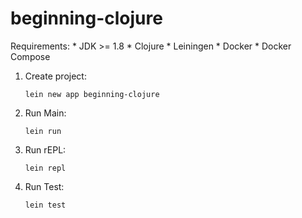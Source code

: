 # beginning-clojure

Requirements:
    * JDK >= 1.8
    * Clojure
    * Leiningen
    * Docker
    * Docker Compose

1. Create project:
    ```
    lein new app beginning-clojure
    ```
    
2. Run Main:
    ```
    lein run
    ```
    
3. Run rEPL:
    ```
    lein repl
    ```
   
4. Run Test:
    ```
    lein test
    ```
